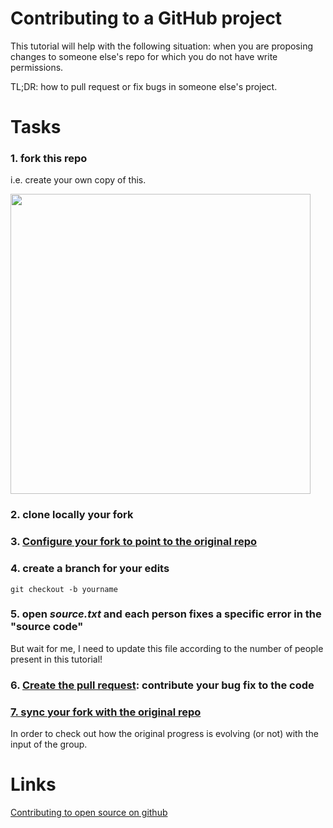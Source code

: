 Contributing to a GitHub project 
============

This tutorial will help with the following situation: when you are proposing changes to someone else's repo for which you do not have write permissions.

TL;DR: how to pull request or fix bugs in someone else's project.

# Tasks

### 1. fork this repo

i.e. create your own copy of this.

<img src="gitlogo.jpg" width="480px" />

### 2. clone locally your fork

### 3. [Configure your fork to point to the original repo](https://help.github.com/articles/configuring-a-remote-for-a-fork/)

### 4. create a branch for your edits

```
git checkout -b yourname
```

### 5. open *source.txt* and each person fixes a specific error in the "source code"

But wait for me, I need to update this file according to the number of people present in this tutorial!

### 6. [Create the pull request](https://help.github.com/articles/creating-a-pull-request/): contribute your bug fix to the code

### [7. sync your fork with the original repo](https://help.github.com/articles/syncing-a-fork/)

In order to check out how the original progress is evolving (or not) with the input of the group.

# Links

[Contributing to open source on github](https://guides.github.com/activities/contributing-to-open-source/)
